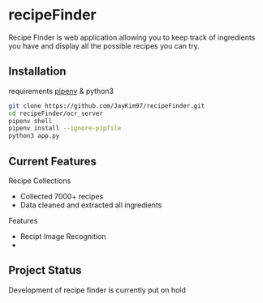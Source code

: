 # recipeFinder

Recipe Finder is web application allowing you to keep track of ingredients you have and display all the possible recipes you can try.

## Installation

requirements [pipenv](https://pypi.org/project/pipenv/) & python3

```bash
git clone https://github.com/JayKim97/recipeFinder.git
cd recipeFinder/ocr_server
pipenv shell
pipenv install --ignore-pipfile
python3 app.py
```

## Current Features

Recipe Collections

<ul>
  <li>Collected 7000+ recipes</li>
  <li>Data cleaned and extracted all ingredients</li>
</ul>

Features

<ul>
  <li>Recipt Image Recognition</li>
  <li></li>
</ul>

## Project Status

Development of recipe finder is currently put on hold
